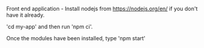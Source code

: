 Front end application - Install nodejs from https://nodejs.org/en/ if you don't have it already.

'cd my-app' and then run 'npm ci'.

Once the modules have been installed, type 'npm start'
